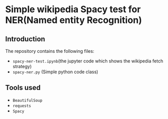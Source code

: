 # Simple wikipedia Spacy test for NER(Named entity Recognition)

## Introduction

The repository contains the following files:

- `spacy-ner-test.ipynb`(the jupyter code which shows the wikipedia fetch strategy)
- `spacy-ner.py` (Simple python code class)

## Tools used

- `BeautifulSoup`
- `requests`
- `Spacy`

